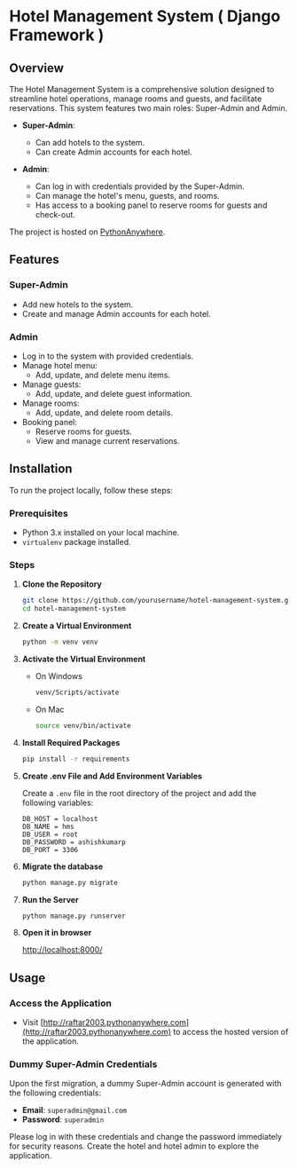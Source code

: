 # Hotel Management System ( Django Framework )

## Overview

The Hotel Management System is a comprehensive solution designed to streamline hotel operations, manage rooms and guests, and facilitate reservations. This system features two main roles: Super-Admin and Admin.

- **Super-Admin**:
  
  - Can add hotels to the system.
  - Can create Admin accounts for each hotel.
- **Admin**:
  
  - Can log in with credentials provided by the Super-Admin.
  - Can manage the hotel's menu, guests, and rooms.
  - Has access to a booking panel to reserve rooms for guests and check-out.

The project is hosted on [PythonAnywhere](http://raftar2003.pythonanywhere.com).

## Features

### Super-Admin

- Add new hotels to the system.
- Create and manage Admin accounts for each hotel.

### Admin

- Log in to the system with provided credentials.
- Manage hotel menu:
  - Add, update, and delete menu items.
- Manage guests:
  - Add, update, and delete guest information.
- Manage rooms:
  - Add, update, and delete room details.
- Booking panel:
  - Reserve rooms for guests.
  - View and manage current reservations.

## Installation

To run the project locally, follow these steps:

### Prerequisites

- Python 3.x installed on your local machine.
- `virtualenv` package installed.

### Steps

1. **Clone the Repository**
   
   ```bash
   git clone https://github.com/yourusername/hotel-management-system.git
   cd hotel-management-system
   ```
2. **Create a Virtual Environment**
   
   ```bash
   python -m venv venv
   ```
3. **Activate the Virtual Environment**
   
   - On Windows
     
     ```bash
     venv/Scripts/activate
     ```
   - On Mac
     
     ```bash
     source venv/bin/activate
     ```
4. **Install Required Packages**
   
   ```bash
   pip install -r requirements
   ```
5. **Create .env File and Add Environment Variables**
   
   Create a `.env` file in the root directory of the project and add the following variables:
   
   ```plaintext
   DB_HOST = localhost
   DB_NAME = hms
   DB_USER = root
   DB_PASSWORD = ashishkumarp
   DB_PORT = 3306
   ```
6. **Migrate the database**
   
   ```bash
   python manage.py migrate
   ```
7. **Run the Server**
   
   ```bash
   python manage.py runserver
   ```
8. **Open it in browser**
   
   [http://localhost:8000/](http://localhost:8000/)

## Usage

### Access the Application

- Visit [http://raftar2003.pythonanywhere.com](http://raftar2003.pythonanywhere.com) to access the hosted version of the application.

### Dummy Super-Admin Credentials

Upon the first migration, a dummy Super-Admin account is generated with the following credentials:

- **Email**: `superadmin@gmail.com`
- **Password**: `superadmin`

Please log in with these credentials and change the password immediately for security reasons.
Create the hotel and hotel admin to explore the application.


